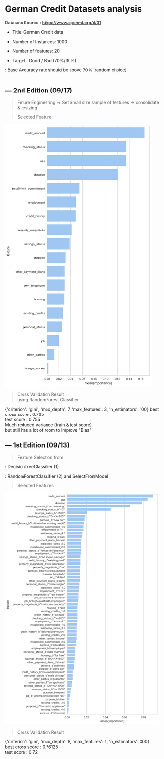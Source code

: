 German Credit Datasets analysis
============
Datasets Source : https://www.openml.org/d/31 

* Title: German Credit data

* Number of Instances: 1000

* Number of features: 20

* Target : Good / Bad (70%/30%) 

 : Base Accuracy rate should be above 70% (random choice)
<br>
<br>



—
2nd Edition (09/17)
-------------

> Feture Engineering 
=> Set Small size sample of features -> consolidate & resizing 


> Selected Feature 

![Selected Features](./image/feature_0917.png) 

> Cross Validation Result<br>
using RandomForest Classifier 

{'criterion': 'gini', 'max_depth': 7, 'max_features': 3, 'n_estimators': 100}
best cross score : 0.765<br>
test score : 0.755<br>
Much reduced variance (train & test score)<br>
but still has a lot of room to improve "Bias"<br>






—
1st Edition (09/13)
-------------

> Feature Selection from 

: DecisionTreeClassifier (1)

: RandomForestClassifier (2) and SelectFromModel 

> Selected Features 

![Selected Features](./image/features_0913.png) 

> Cross Validation Result 

{'criterion': 'gini', 'max_depth': 8, 'max_features': 1, 'n_estimators': 300} <br>
best cross score : 0.76125 <br>
test score : 0.72 <br>


